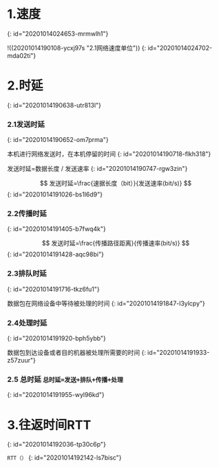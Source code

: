 # 1.速度
{: id="20201014024653-mrmwlh1"}

!((20201014190108-ycxj97s "2.1网络速度单位"))
{: id="20201014024702-mda02ti"}

# 2.时延
{: id="20201014190638-utr813l"}

### 2.1发送时延
{: id="20201014190652-om7prma"}

本机进行网络发送时，在本机停留的时间
{: id="20201014190718-flkh318"}

发送时延=数据长度 / 发送速率
{: id="20201014190747-rgw3zin"}

$$
发送时延=\frac{速据长度（bit）}{发送速率(bit/s)}
$$
{: id="20201014191026-bs1l6d9"}

### 2.2传播时延
{: id="20201014191405-b7fwq4k"}

$$
发送时延=\frac{传播路径距离}{传播速率(bit/s)}
$$
{: id="20201014191428-aqc98bi"}

### 2.3排队时延
{: id="20201014191716-tkz6fu1"}

数据包在网络设备中等待被处理的时间
{: id="20201014191847-l3ylcpy"}

### 2.4处理时延
{: id="20201014191920-bph5ybb"}

数据包到达设备或者目的机器被处理所需要的时间
{: id="20201014191933-z57zuur"}

### 2.5 总时延 `总时延=发送+排队+传播+处理`
{: id="20201014191955-wyl96kd"}

# 3.往返时间RTT
{: id="20201014192036-tp30c6p"}

`RTT（）`
{: id="20201014192142-ls7bisc"}
